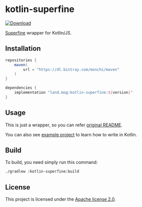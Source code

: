 # kotlin-superfine

[ ![Download](https://api.bintray.com/packages/monchi/maven/kotlin-superfine/images/download.svg) ](https://bintray.com/monchi/maven/kotlin-superfine/_latestVersion)

[Superfine](https://github.com/jorgebucaran/superfine) wrapper for Kotlin/JS.

## Installation

```groovy
repositories {
    maven(
        url = "https://dl.bintray.com/monchi/maven"
    )
}

dependencies {
    implementation "land.mog:kotlin-superfine:${version}"
}
```

## Usage

This is just a wrapper, so you can refer [original README](https://github.com/jorgebucaran/superfine/blob/master/README.md).

You can also see [example project](https://github.com/Monchi/kotlin-superfine/tree/master/example) to learn how to write in Kotlin.

## Build

To build, you need simply run this command:

```bash
./gradlew :kotlin-superfine:build
```

## License

This project is licensed under the [Apache license 2.0](https://github.com/Monchi/kotlin-hyperapp/blob/master/LICENSE).
